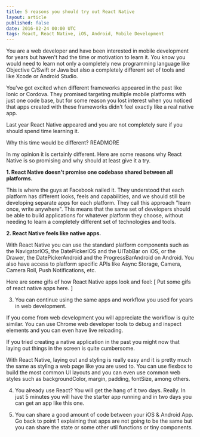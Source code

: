 ```yaml
---
title: 5 reasons you should try out React Native
layout: article
published: false
date: 2016-02-24 00:00 UTC
tags: React, React Native, iOS, Android, Mobile Development
---
```

You are a web developer and have been interested in
mobile development for years but haven't had the time or motivation to learn it.
You know you would need to learn not only a completely new programming language 
like Objective C/Swift or Java but also a completely different set of tools and like Xcode or Android Studio.

You've got excited when different frameworks appeared in the
past like Ionic or Cordova. They promised targeting multiple mobile platforms
with just one code base, but for some reason you lost interest when you noticed
that apps created with these frameworks didn't feel exactly like a real native app.

Last year React Native appeared and you are not completely sure if you should
spend time learning it. 

Why this time would be different?
READMORE

In my opinion it is certainly different. Here are some reasons why React Native is so
promising and why should at least give it a try.

**1. React Native doesn't promise one codebase shared between all platforms.**

This is where the guys at Facebook nailed it. They understood that each
platform has different looks, feels and capabilities, and we should still be
developing separate apps for each platform. They call this approach "learn once,
write anywhere". This means that the same set of developers should be able to
build applications for whatever platform they choose, without needing to learn a
completely different set of technologies and tools.

**2. React Native feels like native apps.**

With React Native you can use the standard platform components such as the
NavigatorIOS, the DatePickerIOS and the UITabBar on iOS, or the Drawer, the DatePickerAndroid
and the ProgressBarAndroid on Android. You also have access to platform specific APIs
like Async Storage, Camera, Camera Roll, Push Notifications, etc.

Here are some gifs of how React Native apps look and feel:
[ Put some gifs of react native apps here. ]

3. You can continue using the same apps and workflow you used for years in web development.

If you come from web development you will appreciate the workflow is quite
similar. You can use Chrome web developer tools to debug and inspect elements
and you can even have live reloading.

If you tried creating a native application in the past you might now that laying out
things in the screen is quite cumbersome. 

With React Native, laying out and styling is really easy and it is pretty much the
same as styling a web page like you are used to. You can use flexbox to build the most common UI layouts
and you can even use common web styles such as backgroundColor, margin, padding, fontSize, 
among others.

4. You already use React? You will get the hang of it two days.
Really. In just 5 minutes you will have the starter app running and in two days
you can get an app like this one.

5. You can share a good amount of code between your iOS & Android App.
Go back to point 1 explaining that apps are not going to be the same but you can
share the state or some other util functions or tiny components.
